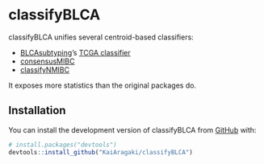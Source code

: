 
<!-- README.md is generated from README.Rmd. Please edit that file -->

# classifyBLCA

<!-- badges: start -->
<!-- badges: end -->

classifyBLCA unifies several centroid-based classifiers:

-   [BLCAsubtyping](https://github.com/cit-bioinfo/BLCAsubtyping)’s
    [TCGA
    classifier](https://github.com/cit-bioinfo/BLCAsubtyping/blob/db0f5ad1e82a072ef6117e6b710f515dff85374a/R/bladderCancerSubtypingSystems.R#L234)
-   [consensusMIBC](https://github.com/cit-bioinfo/consensusMIBC)
-   [classifyNMIBC](https://github.com/sialindskrog/classifyNMIBC)

It exposes more statistics than the original packages do.

## Installation

You can install the development version of classifyBLCA from
[GitHub](https://github.com/) with:

``` r
# install.packages("devtools")
devtools::install_github("KaiAragaki/classifyBLCA")
```
